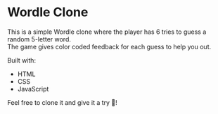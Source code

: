 # Wordle Clone

This is a simple Wordle clone where the player has 6 tries to guess a random 5-letter word.  
The game gives color coded feedback for each guess to help you out.

Built with:  
- HTML  
- CSS  
- JavaScript

Feel free to clone it and give it a try 🎉!

